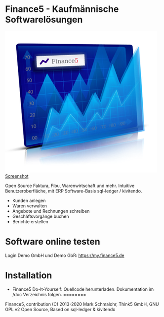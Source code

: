 Finance5 - Kaufmännische Softwarelösungen
========

![Finance5](https://raw.githubusercontent.com/mark-sch/Finance5/master/f5-images/finance5.png)
[Screenshot](https://raw.githubusercontent.com/mark-sch/Finance5/master/f5-images/Screenshot-Overview.png)

Open Source Faktura, Fibu, Warenwirtschaft und mehr. Intuitive Benutzeroberfläche, mit ERP Software-Basis sql-ledger / kivitendo. 

- Kunden anlegen
- Waren verwalten
- Angebote und Rechnungen schreiben
- Geschäftsvorgänge buchen
- Berichte erstellen

Software online testen
========
Login Demo GmbH und Demo GbR: https://my.finance5.de

Installation
========
- Finance5 Do-It-Yourself: Quellcode herunterladen. Dokumentation im /doc Verzeichnis folgen.
========

Finance5, 
contribution (C) 2013-2020 Mark Schmalohr, Think5 GmbH, 
GNU GPL v2 Open Source, 
Based on sql-ledger & kivitendo
